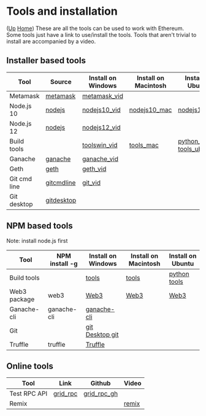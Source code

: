 # Tools and installation

([Up](..) [Home](..\..))
These are all the tools can be used to work with Ethereum. Some tools just have a link to use/install the tools.
Tools that aren't trivial to install are accompanied by a video.

## Installer based tools

| Tool            | Source                  | Install on Windows     | Install on Macintosh   |  Install on Ubuntu  
| --------------- | ---------               | ----------------       | ---------              | ---------
| Metamask        | [metamask]              | [metamask_vid]         |                        |
| Node.js 10      | [nodejs]                | [nodejs10_vid]         | [nodejs10_mac]         | [nodejs10_ubu]
| Node.js 12      | [nodejs]                | [nodejs12_vid]         |                        |
| Build tools     |                         | [toolswin_vid]         | [tools_mac]            | [python_ubu]<br>[tools_ubu]
| Ganache         | [ganache]               | [ganache_vid]
| Geth            | [geth]                  | [geth_vid]   
| Git cmd line    | [gitcmdline]            | [git_vid]    
| Git desktop     | [gitdesktop]

[metamask]:      https://metamask.io
[nodejs]:        https://nodejs.org/en/
[ganache]:       https://www.trufflesuite.com/ganache
[geth]:          https://geth.ethereum.org/downloads
[gitcmdline]:    https://git-scm.com/download/win
[gitdesktop]:    https://desktop.github.com

[metamask_vid]:  Install_MetaMask_Windows.html
[nodejs10_vid]:  Install_node.js_10_Windows.html
[nodejs12_vid]:  Install_node.js_12_Windows.html
[toolswin_vid]:  Install_tools_Windows.html
[ganache_vid]:   Install_ganache_Windows_Use_HTTPS.html
[geth_vid]:      Install_geth_Windows_use_https.html
[git_vid]:       Install_git_Windows.html

[nodejs10_mac]:  Install_node.js_Macintosh.html
[tools_mac]:     Install_tools_Macintosh.html
[nodejs10_ubu]:  Install_node.js_10_Ubuntu.html

[python_ubu]:    Install_python_Ubuntu.html
[tools_ubu]:     Install_tools_Ubuntu.html

## NPM based tools

Note: install node.js first

| Tool            | NPM install -g          | Install on Windows                                        | Install on Macintosh                         |  Install on Ubuntu  
| --------------- | ---------               | ---------------------------------------------             | ---------                                    | ---------
| Build tools     |                         | [tools](Install_tools_Windows.html)                       | [tools](Install_tools_Macintosh.html)        | [python](Install_python_Ubuntu.html) <br>[tools](Install_tools_Ubuntu.html) 
| Web3 package    | web3                    | [Web3](Install_Web3_Windows.html)                         | [Web3](Install_Web3_Macintosh.html)          | [Web3 ](Install_Web3_Ubuntu.html)
| Ganache-cli     | ganache-cli             | [ganache-cli](Install_ganache_cli_Windows_Use_HTTPS.html)
| Git             |                         | [git](Install_git_Windows.html)<br>[Desktop git](https://desktop.github.com)
| Truffle         | truffle                 | [Truffle](Install_Truffle.html)



## Online tools

| Tool          | Link       | Github        | Video
| ------------  | -----      | ---------     | -----------
| Test RPC API  | [grid_rpc] | [grid_rpc_gh] |
| Remix         |            |               | [remix]


[grid_rpc]:         https://web3examples.com/grid-rpc-app/build
[grid_rpc_gh]:      https://github.com/web3examples/grid-rpc-app
[remix]:            Prepare_Remix.html
